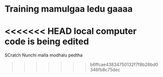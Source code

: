 # Training mamulgaa ledu gaaaa

<<<<<<< HEAD
local computer code is being edited 
=======

SCratch Nunchi malla modhalu pedtha
>>>>>>> b6ffcae43834750132f7f8b28bd0346fb8c75dec
